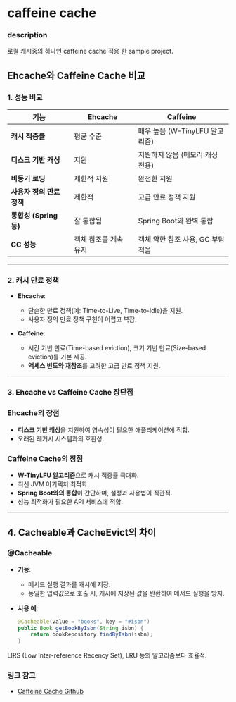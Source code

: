 # caffeine cache


### description
로컬 캐시중의 하나인 caffeine cache 적용 한 sample project.

## Ehcache와 Caffeine Cache 비교

### 1. 성능 비교
| **기능**                | **Ehcache**                    | **Caffeine**                                |
|-------------------------|--------------------------------|--------------------------------------------|
| **캐시 적중률**         | 평균 수준                     | 매우 높음 (W-TinyLFU 알고리즘)              |
| **디스크 기반 캐싱**    | 지원                         | 지원하지 않음 (메모리 캐싱 전용)           |
| **비동기 로딩**         | 제한적 지원                   | 완전한 지원                                |
| **사용자 정의 만료 정책**| 제한적                        | 고급 만료 정책 지원                        |
| **통합성 (Spring 등)**  | 잘 통합됨                     | Spring Boot와 완벽 통합                    |
| **GC 성능**             | 객체 참조를 계속 유지         | 객체 약한 참조 사용, GC 부담 적음           |

---

### 2. 캐시 만료 정책
- **Ehcache**:
  - 단순한 만료 정책(예: Time-to-Live, Time-to-Idle)을 지원.
  - 사용자 정의 만료 정책 구현이 어렵고 복잡.

- **Caffeine**:
  - 시간 기반 만료(Time-based eviction), 크기 기반 만료(Size-based eviction)를 기본 제공.
  - **액세스 빈도와 재참조**를 고려한 고급 만료 정책 지원.

---

### 3. Ehcache vs Caffeine Cache 장단점

### Ehcache의 장점
- **디스크 기반 캐싱**을 지원하여 영속성이 필요한 애플리케이션에 적합.
- 오래된 레거시 시스템과의 호환성.

### Caffeine Cache의 장점
- **W-TinyLFU 알고리즘**으로 캐시 적중률 극대화.
- 최신 JVM 아키텍처 최적화.
- **Spring Boot와의 통합**이 간단하며, 설정과 사용법이 직관적.
- 성능 최적화가 필요한 API 서비스에 적합.

---

## 4. Cacheable과 CacheEvict의 차이

### @Cacheable
- **기능**:
  - 메서드 실행 결과를 캐시에 저장.
  - 동일한 입력값으로 호출 시, 캐시에 저장된 값을 반환하여 메서드 실행을 방지.

- **사용 예**:
  ```java
  @Cacheable(value = "books", key = "#isbn")
  public Book getBookByIsbn(String isbn) {
      return bookRepository.findByIsbn(isbn);
  }

LIRS (Low Inter-reference Recency Set), LRU 등의 알고리즘보다 효율적.

### 링크 참고
* [Caffeine Cache Github](https://github.com/ben-manes/caffeine)